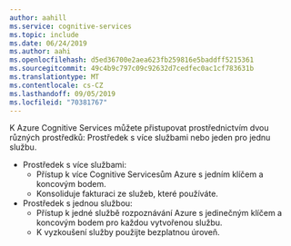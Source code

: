 ```yaml
---
author: aahill
ms.service: cognitive-services
ms.topic: include
ms.date: 06/24/2019
ms.author: aahi
ms.openlocfilehash: d5ed36700e2aea623fb259816e5baddff5215361
ms.sourcegitcommit: 49c4b9c797c09c92632d7cedfec0ac1cf783631b
ms.translationtype: MT
ms.contentlocale: cs-CZ
ms.lasthandoff: 09/05/2019
ms.locfileid: "70381767"
---
```

<!-- > [!NOTE]
> Subscription owners can disable the creation of Cognitive Services resources for resource groups and subscriptions by applying [Azure policy](https://docs.microsoft.com/azure/governance/policy/overview#policy-definition), assigning a “Not allowed resource types” policy definition, and specifying **Microsoft.CognitiveServices/accounts** as the target resource type. -->
K Azure Cognitive Services můžete přistupovat prostřednictvím dvou různých prostředků: Prostředek s více službami nebo jeden pro jednu službu.

* Prostředek s více službami:
    * Přístup k více Cognitive Servicesům Azure s jedním klíčem a koncovým bodem.
    * Konsoliduje fakturaci ze služeb, které používáte.
* Prostředek s jednou službou:
    * Přístup k jedné službě rozpoznávání Azure s jedinečným klíčem a koncovým bodem pro každou vytvořenou službu. 
    * K vyzkoušení služby použijte bezplatnou úroveň.   
